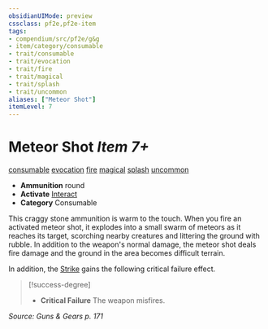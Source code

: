 ```yaml
---
obsidianUIMode: preview
cssclass: pf2e,pf2e-item
tags:
- compendium/src/pf2e/g&g
- item/category/consumable
- trait/consumable
- trait/evocation
- trait/fire
- trait/magical
- trait/splash
- trait/uncommon
aliases: ["Meteor Shot"]
itemLevel: 7
---
```

# Meteor Shot *Item 7+*  
[consumable](../../../rules/traits/consumable.md)  [evocation](../../../rules/traits/evocation.md)  [fire](../../../rules/traits/fire.md)  [magical](../../../rules/traits/magical.md)  [splash](../../../rules/traits/splash.md)  [uncommon](../../../rules/traits/uncommon.md)  

- **Ammunition** round
- **Activate** [Interact](../../../rules/actions/interact.md)
- **Category** Consumable

This craggy stone ammunition is warm to the touch. When you fire an activated meteor shot, it explodes into a small swarm of meteors as it reaches its target, scorching nearby creatures and littering the ground with rubble. In addition to the weapon's normal damage, the meteor shot deals fire damage and the ground in the area becomes difficult terrain.

In addition, the [Strike](../../../rules/actions/strike.md) gains the following critical failure effect.

> [!success-degree] 
> - **Critical Failure** The weapon misfires.

*Source: Guns & Gears p. 171*